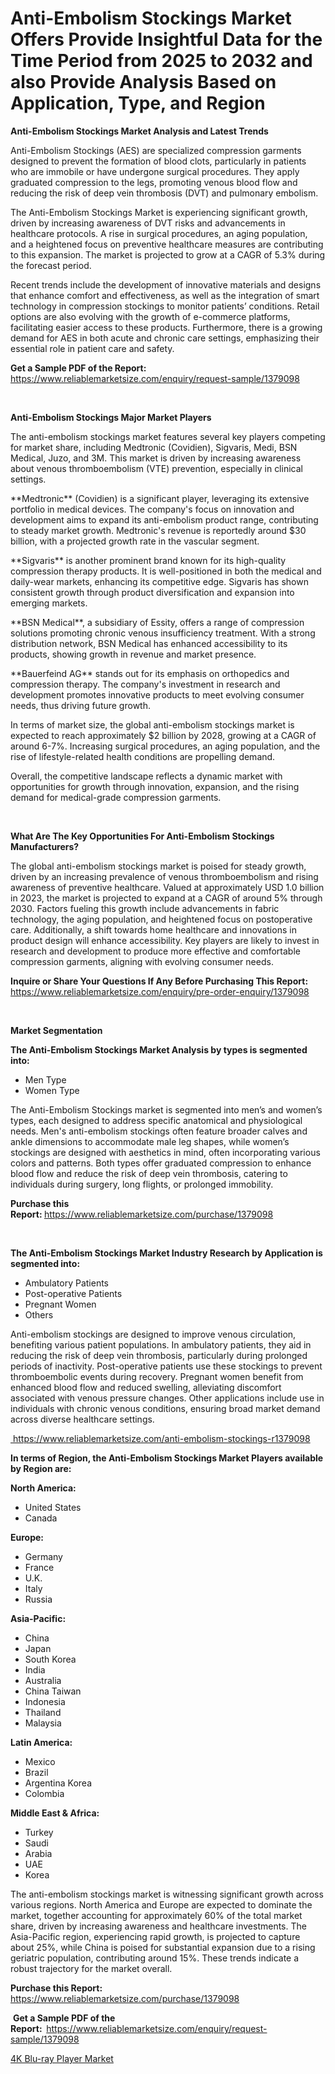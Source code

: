<p><h1>Anti-Embolism Stockings Market Offers Provide Insightful Data for the Time Period from 2025 to 2032 and also Provide Analysis Based on Application, Type, and Region</h1></p><p><strong>Anti-Embolism Stockings Market Analysis and Latest Trends</strong></p>
<p><p>Anti-Embolism Stockings (AES) are specialized compression garments designed to prevent the formation of blood clots, particularly in patients who are immobile or have undergone surgical procedures. They apply graduated compression to the legs, promoting venous blood flow and reducing the risk of deep vein thrombosis (DVT) and pulmonary embolism. </p><p>The Anti-Embolism Stockings Market is experiencing significant growth, driven by increasing awareness of DVT risks and advancements in healthcare protocols. A rise in surgical procedures, an aging population, and a heightened focus on preventive healthcare measures are contributing to this expansion. The market is projected to grow at a CAGR of 5.3% during the forecast period. </p><p>Recent trends include the development of innovative materials and designs that enhance comfort and effectiveness, as well as the integration of smart technology in compression stockings to monitor patients’ conditions. Retail options are also evolving with the growth of e-commerce platforms, facilitating easier access to these products. Furthermore, there is a growing demand for AES in both acute and chronic care settings, emphasizing their essential role in patient care and safety.</p></p>
<p><strong>Get a Sample PDF of the Report:&nbsp;</strong> <a href="https://www.reliablemarketsize.com/enquiry/request-sample/1379098?utm_campaign=2289&utm_medium=2&utm_source=Github&utm_content=ia&utm_term=09022025&utm_id=anti-embolism-stockings">https://www.reliablemarketsize.com/enquiry/request-sample/1379098</a></p>
<p>&nbsp;</p>
<p><strong>Anti-Embolism Stockings Major Market Players</strong></p>
<p><p>The anti-embolism stockings market features several key players competing for market share, including Medtronic (Covidien), Sigvaris, Medi, BSN Medical, Juzo, and 3M. This market is driven by increasing awareness about venous thromboembolism (VTE) prevention, especially in clinical settings.</p><p>**Medtronic** (Covidien) is a significant player, leveraging its extensive portfolio in medical devices. The company's focus on innovation and development aims to expand its anti-embolism product range, contributing to steady market growth. Medtronic's revenue is reportedly around $30 billion, with a projected growth rate in the vascular segment.</p><p>**Sigvaris** is another prominent brand known for its high-quality compression therapy products. It is well-positioned in both the medical and daily-wear markets, enhancing its competitive edge. Sigvaris has shown consistent growth through product diversification and expansion into emerging markets.</p><p>**BSN Medical**, a subsidiary of Essity, offers a range of compression solutions promoting chronic venous insufficiency treatment. With a strong distribution network, BSN Medical has enhanced accessibility to its products, showing growth in revenue and market presence.</p><p>**Bauerfeind AG** stands out for its emphasis on orthopedics and compression therapy. The company's investment in research and development promotes innovative products to meet evolving consumer needs, thus driving future growth.</p><p>In terms of market size, the global anti-embolism stockings market is expected to reach approximately $2 billion by 2028, growing at a CAGR of around 6-7%. Increasing surgical procedures, an aging population, and the rise of lifestyle-related health conditions are propelling demand.</p><p>Overall, the competitive landscape reflects a dynamic market with opportunities for growth through innovation, expansion, and the rising demand for medical-grade compression garments.</p></p>
<p>&nbsp;</p>
<p><strong>What Are The Key Opportunities For Anti-Embolism Stockings Manufacturers?</strong></p>
<p><p>The global anti-embolism stockings market is poised for steady growth, driven by an increasing prevalence of venous thromboembolism and rising awareness of preventive healthcare. Valued at approximately USD 1.0 billion in 2023, the market is projected to expand at a CAGR of around 5% through 2030. Factors fueling this growth include advancements in fabric technology, the aging population, and heightened focus on postoperative care. Additionally, a shift towards home healthcare and innovations in product design will enhance accessibility. Key players are likely to invest in research and development to produce more effective and comfortable compression garments, aligning with evolving consumer needs.</p></p>
<p><strong>Inquire or Share Your Questions If Any Before Purchasing This Report:</strong> <a href="https://www.reliablemarketsize.com/enquiry/pre-order-enquiry/1379098?utm_campaign=2289&utm_medium=2&utm_source=Github&utm_content=ia&utm_term=09022025&utm_id=anti-embolism-stockings">https://www.reliablemarketsize.com/enquiry/pre-order-enquiry/1379098</a></p>
<p>&nbsp;</p>
<p><strong>Market Segmentation</strong></p>
<p><strong>The Anti-Embolism Stockings Market Analysis by types is segmented into:</strong></p>
<p><ul><li>Men Type</li><li>Women Type</li></ul></p>
<p><p>The Anti-Embolism Stockings market is segmented into men’s and women’s types, each designed to address specific anatomical and physiological needs. Men's anti-embolism stockings often feature broader calves and ankle dimensions to accommodate male leg shapes, while women’s stockings are designed with aesthetics in mind, often incorporating various colors and patterns. Both types offer graduated compression to enhance blood flow and reduce the risk of deep vein thrombosis, catering to individuals during surgery, long flights, or prolonged immobility.</p></p>
<p><strong>Purchase this Report:&nbsp;</strong><a href="https://www.reliablemarketsize.com/purchase/1379098?utm_campaign=2289&utm_medium=2&utm_source=Github&utm_content=ia&utm_term=09022025&utm_id=anti-embolism-stockings">https://www.reliablemarketsize.com/purchase/1379098</a></p>
<p>&nbsp;</p>
<p><strong>The Anti-Embolism Stockings Market Industry Research by Application is segmented into:</strong></p>
<p><ul><li>Ambulatory Patients</li><li>Post-operative Patients</li><li>Pregnant Women</li><li>Others</li></ul></p>
<p><p>Anti-embolism stockings are designed to improve venous circulation, benefiting various patient populations. In ambulatory patients, they aid in reducing the risk of deep vein thrombosis, particularly during prolonged periods of inactivity. Post-operative patients use these stockings to prevent thromboembolic events during recovery. Pregnant women benefit from enhanced blood flow and reduced swelling, alleviating discomfort associated with venous pressure changes. Other applications include use in individuals with chronic venous conditions, ensuring broad market demand across diverse healthcare settings.</p></p>
<p><a href="https://www.reliablemarketsize.com/anti-embolism-stockings-r1379098?utm_campaign=2289&utm_medium=2&utm_source=Github&utm_content=ia&utm_term=09022025&utm_id=anti-embolism-stockings">&nbsp;https://www.reliablemarketsize.com/anti-embolism-stockings-r1379098</a></p>
<p><strong>In terms of Region, the Anti-Embolism Stockings Market Players available by Region are:</strong></p>
<p>
    <p> <strong> North America: </strong>
        <ul>
            <li>United States</li>
            <li>Canada</li>
        </ul>
        </p> 
    <p> <strong> Europe: </strong>
        <ul>
            <li>Germany</li>
            <li>France</li>
            <li>U.K.</li>
            <li>Italy</li>
            <li>Russia</li>
        </ul>
        </p> 
    <p> <strong> Asia-Pacific: </strong>
        <ul>
            <li>China</li>
            <li>Japan</li>
            <li>South Korea</li>
            <li>India</li>
            <li>Australia</li>
            <li>China Taiwan</li>
            <li>Indonesia</li>
            <li>Thailand</li>
            <li>Malaysia</li>
        </ul>
        </p> 
    <p> <strong> Latin America: </strong>
        <ul>
            <li>Mexico</li>
            <li>Brazil</li>
            <li>Argentina Korea</li>
            <li>Colombia</li>
        </ul>
        </p> 
    <p> <strong> Middle East & Africa: </strong>
        <ul>
            <li>Turkey</li>
            <li>Saudi</li>
            <li>Arabia</li>
            <li>UAE</li>
            <li>Korea</li>
        </ul>
    </p>
    </p>
<p><p>The anti-embolism stockings market is witnessing significant growth across various regions. North America and Europe are expected to dominate the market, together accounting for approximately 60% of the total market share, driven by increasing awareness and healthcare investments. The Asia-Pacific region, experiencing rapid growth, is projected to capture about 25%, while China is poised for substantial expansion due to a rising geriatric population, contributing around 15%. These trends indicate a robust trajectory for the market overall.</p></p>
<p><strong>Purchase this Report: </strong><a href="https://www.reliablemarketsize.com/purchase/1379098?utm_campaign=2289&utm_medium=2&utm_source=Github&utm_content=ia&utm_term=09022025&utm_id=anti-embolism-stockings">https://www.reliablemarketsize.com/purchase/1379098</a></p>
<p>&nbsp;<strong>Get a Sample PDF of the Report:&nbsp;&nbsp;</strong><a href="https://www.reliablemarketsize.com/enquiry/request-sample/1379098?utm_campaign=2289&utm_medium=2&utm_source=Github&utm_content=ia&utm_term=09022025&utm_id=anti-embolism-stockings">https://www.reliablemarketsize.com/enquiry/request-sample/1379098</a></p>
<p><strong></strong></p>
<p><p><a href="https://github.com/shirleenfraker87/Market-Research-Report-List-1/blob/main/4k-blu-ray-player-market.md?utm_campaign=2289&utm_medium=2&utm_source=Github&utm_content=ia&utm_term=09022025&utm_id=anti-embolism-stockings">4K Blu-ray Player Market</a></p></p>